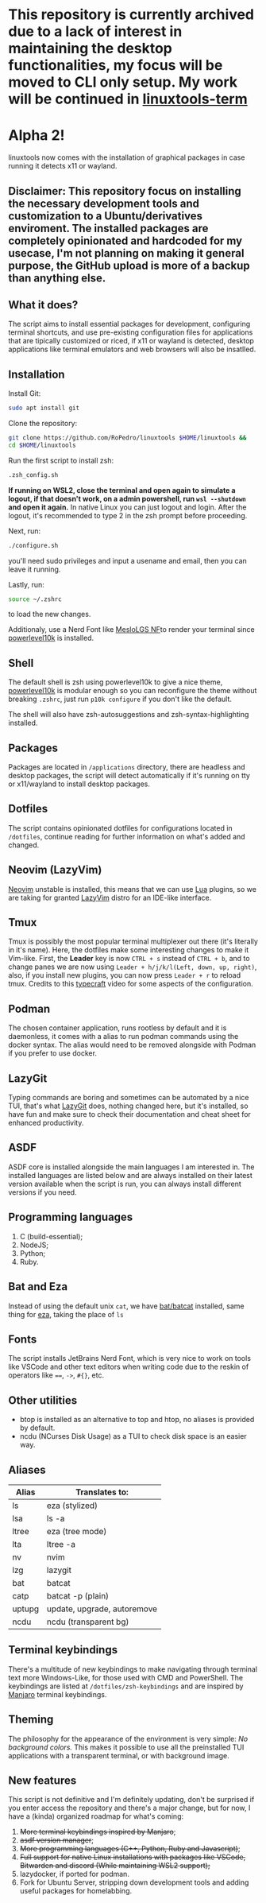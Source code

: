 # This repository is currently archived due to a lack of interest in maintaining the desktop functionalities, my focus will be moved to CLI only setup. My work will be continued in [linuxtools-term](https://github.com/RoPedro/linuxtools-term) 

# Alpha 2!
linuxtools now comes with the installation of graphical packages in case running it detects x11 or wayland.

## Disclaimer: This repository focus on installing the necessary development tools and customization to a Ubuntu/derivatives enviroment. The installed packages are **completely opinionated and hardcoded for my usecase**, I'm not planning on making  it general purpose, the GitHub upload is more of a backup than anything else.

## What it does?
The script aims to install essential packages for development, configuring terminal shortcuts, and use pre-existing configuration files for applications that are tipically customized or riced, if x11 or wayland is detected, desktop applications like terminal emulators and web browsers will also be insatlled.

## Installation
Install Git:
```bash
sudo apt install git
```

Clone the repository:
```bash
git clone https://github.com/RoPedro/linuxtools $HOME/linuxtools &&
cd $HOME/linuxtools
```

Run the first script to install zsh:
```bash
.zsh_config.sh
```

**If running on WSL2, close the terminal and open again to simulate a logout, if that doesn't work, on a admin powershell, run `wsl --shutdown` and open it again.**
In native Linux you can just logout and login.
After the logout, it's recommended to type 2 in the zsh prompt before proceeding.

Next, run:
```bash
./configure.sh
```
you'll need sudo privileges and input a usename and email, then you can leave it running.

Lastly, run:
```bash
source ~/.zshrc
```
to load the new changes.

Additionaly, use a Nerd Font like [MesloLGS NF](https://github.com/romkatv/powerlevel10k/blob/master/font.md)to render your terminal since [powerlevel10k](https://github.com/romkatv/powerlevel10k) is installed.

## Shell
The default shell is zsh using powerlevel10k to give a nice theme, [powerlevel10k](https://github.com/romkatv/powerlevel10k) is modular enough so you can reconfigure the theme without breaking `.zshrc`, just run `p10k configure` if you don't like the default.

The shell will also have zsh-autosuggestions and zsh-syntax-highlighting installed.

## Packages
Packages are located in `/applications` directory, there are headless and desktop packages, the script will detect automatically if it's running on tty or x11/wayland to install desktop packages.

## Dotfiles
The script contains opinionated dotfiles for configurations located in `/dotfiles`, continue reading for further information on what's added and changed.

## Neovim (LazyVim)
[Neovim](https://github.com/neovim/neovim) unstable is installed, this means that we can use [Lua](https://www.lua.org/) plugins, so we are taking for granted [LazyVim](https://github.com/LazyVim/LazyVim) distro for an IDE-like interface.

## Tmux
Tmux is possibly the most popular terminal multiplexer out there (it's literally in it's name). Here, the dotfiles make some interesting changes to make it Vim-like. First, the **Leader** key is now `CTRL + s` instead of `CTRL + b`, and to change panes we are now using `Leader + h/j/k/l(Left, down, up, right)`, also, if you install new plugins, you can now press `Leader + r` to reload tmux. Credits to this [typecraft](https://youtu.be/H70lULWJeig) video for some aspects of the configuration.

## Podman
The chosen container application, runs rootless by default and it is daemonless, it comes with a alias to run podman commands using the docker syntax. The alias would need to be removed alongside with Podman if you prefer to use docker.

## LazyGit
Typing commands are boring and sometimes can be automated by a nice TUI, that's what [LazyGit](https://github.com/jesseduffield/lazygit) does, nothing changed here, but it's installed, so have fun and make sure to check their documentation and cheat sheet for enhanced productivity.

## ASDF
ASDF core is installed alongside the main languages I am interested in. The installed languages are listed below and are always installed on their latest version available when the script is run, you can always install different versions if you need.

## Programming languages
1. C (build-essential);
2. NodeJS;
3. Python;
4. Ruby.

## Bat and Eza
Instead of using the default unix `cat`, we have [bat/batcat](https://github.com/sharkdp/bat) installed, same thing for [eza](https://github.com/eza-community/eza), taking the place of `ls`

## Fonts
The script installs JetBrains Nerd Font, which is very nice to work on tools like VSCode and other text editors when writing code due to the reskin of operators like `==`, `->`, `#{}`, etc.

## Other utilities
- btop is installed as an alternative to top and htop, no aliases is provided by default.
- ncdu (NCurses Disk Usage) as a TUI to check disk space is an easier way.

## Aliases
| Alias    | Translates to:              |
|----------|-----------------------------|
| ls       | eza (stylized)              |
| lsa      | ls -a                       |
| ltree    | eza (tree mode)             |
| lta      | ltree -a                    |
| nv       | nvim                        |
| lzg      | lazygit                     |
| bat      | batcat                      |
| catp     | batcat -p (plain)           |
| uptupg   | update, upgrade, autoremove |
| ncdu     | ncdu (transparent bg)       |

## Terminal keybindings
There's a multitude of new keybindings to make navigating through terminal text more Windows-Like, for those used with CMD and PowerShell. The keybindings are listed at `/dotfiles/zsh-keybindings` and are inspired by [Manjaro](https://manjaro.org/) terminal keybindings.

## Theming
The philosophy for the appearance of the environment is very simple: *No background colors.* This makes it possible to use all the preinstalled TUI applications with a transparent terminal, or with background image.

## New features
This script is not definitive and I'm definitely updating, don't be surprised if you enter access the repository and there's a major change, but for now, I have a (kinda) organized roadmap for what's coming:

1. ~~More terminal keybindings inspired by Manjaro~~;
2. ~~asdf version manager~~;
3. ~~More programming languages (C++, Python, Ruby and Javascript)~~;
4. ~~Full support for native Linux installations with packages like VSCode, Bitwarden and discord (While maintaining WSL2 support);~~
5. lazydocker, if ported for podman.
6. Fork for Ubuntu Server, stripping down development tools and adding useful packages for homelabbing.
